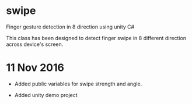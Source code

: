# swipe
Finger gesture detection in 8 direction using unity C#

This class has been designed to detect finger swipe in 8 different direction across device's screen.

# 11 Nov 2016

- Added public variables for swipe strength and angle.

- Added unity demo project